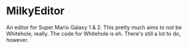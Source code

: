# MilkyEditor
An editor for Super Mario Galaxy 1 &amp; 2. This pretty much aims to not be Whitehole, really. The code for Whitehole is eh. There's still a lot to do, however.
